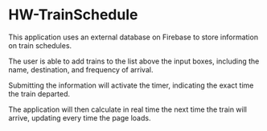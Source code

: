# HW-TrainSchedule

This application uses an external database on Firebase to store information on train schedules.

The user is able to add trains to the list above the input boxes, including the name, destination, and frequency of arrival.

Submitting the information will activate the timer, indicating the exact time the train departed.

The application will then calculate in real time the next time the train will arrive, updating every time the page loads.
